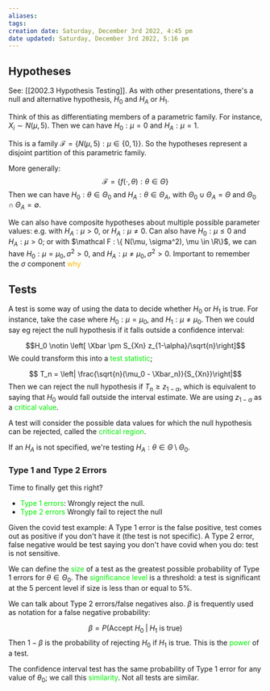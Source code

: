 ```yaml
---
aliases: 
tags: 
creation date: Saturday, December 3rd 2022, 4:45 pm
date updated: Saturday, December 3rd 2022, 5:16 pm
---
```

## Hypotheses

See: [[2002.3 Hypothesis Testing]]. As with other presentations, there's a null and alternative hypothesis, $H_0$ and $H_A$ or $H_1$. 

Think of this as differentiating members of a parametric family. For instance, $X_i \sim N(\mu, 5)$. Then we can have $H_0: \mu = 0$ and $H_A: \mu = 1$. 

This is a family $\mathcal F = \{ N(\mu, 5): \mu \in \{0, 1\} \}$. So the hypotheses represent a disjoint partition of this parametric family. 

More generally: 
$$ \mathcal F = \{ f(\cdot, \theta): \theta \in \Theta \}$$
Then we can have $H_0: \theta \in \Theta_0$ and $H_A: \theta \in \Theta_A$, with $\Theta_0 \cup \Theta_A = \Theta$ and $\Theta_0 \cap \Theta_A = \emptyset$. 


We can also have composite hypotheses about multiple possible parameter values: e.g. with $H_A: \mu > 0$, or $H_A: \mu \neq 0$. 
Can also have $H_0: \mu \leq 0$ and $H_A: \mu > 0$; or with $\mathcal F : \{ N(\mu, \sigma^2), \mu \in \R\}$, we can have $H_0: \mu = \mu_0, \sigma^2 > 0$, and $H_A : \mu \neq \mu_0, \sigma^2 > 0$. Important to remember the $\sigma$ component <font color=#F7B801>why</font>

## Tests

A test is some way of using the data to decide whether $H_0$ or $H_1$ is true. For instance, take the case where $H_0 : \mu = \mu_0$, and $H_1: \mu \neq \mu_0$. Then we could say eg reject the null hypothesis if it falls outside a confidence interval:

$$H_0 \notin \left[ \Xbar \pm S_{Xn} z_{1-\alpha}/\sqrt{n}\right]$$
We could transform this into a <font color=gree>test statistic</font>; 

$$ T_n = \left| \frac{\sqrt{n}(\mu_0 - \Xbar_n)}{S_{Xn}}\right|$$
Then we can reject the null hypothesis if $T_n \geq z_{1-\alpha}$, which is equivalent to saying that $H_0$ would fall outside the interval estimate. We are using $z_{1-\alpha}$ as a <font color=gree>critical value</font>.

A test will consider the possible data values for which the null hypothesis can be rejected, called the <font color=gree>critical region</font>.

If an $H_A$ is not specified, we're testing $H_A: \theta \in \Theta \setminus \Theta_0$. 

### Type 1 and Type 2 Errors

Time to finally get this right?
- <font color=gree>Type 1 errors</font>: Wrongly reject the null.
- <font color=gree>Type 2 errors</font> Wrongly fail to reject the null

Given the covid test example: A Type 1 error is the false positive, test comes out as positive if you don't have it (the test is not specific). A Type 2 error, false negative would be test saying you don't have covid when you do: test is not sensitive. 

We can define the <font color=gree>size</font> of a test as the greatest possible probability of Type 1 errors for $\theta \in \Theta_0$. The <font color=gree>significance level</font> is a threshold: a test is significant at the 5 percent level if size is less than or equal to 5%. 

We can talk about Type 2 errors/false negatives also. $\beta$ is frequently used as notation for a false negative probability: 

$$\beta = P(\text{Accept }H_0\; |\;H_1\text{ is true})$$
Then $1-\beta$ is the probability of rejecting $H_0$ if $H_1$ is true. This is the <font color=gree>power</font> of a test. 

The confidence interval test has the same probability of Type 1 error for any value of $\theta_0$; we call this <font color=gree>similarity</font>. Not all tests are similar.